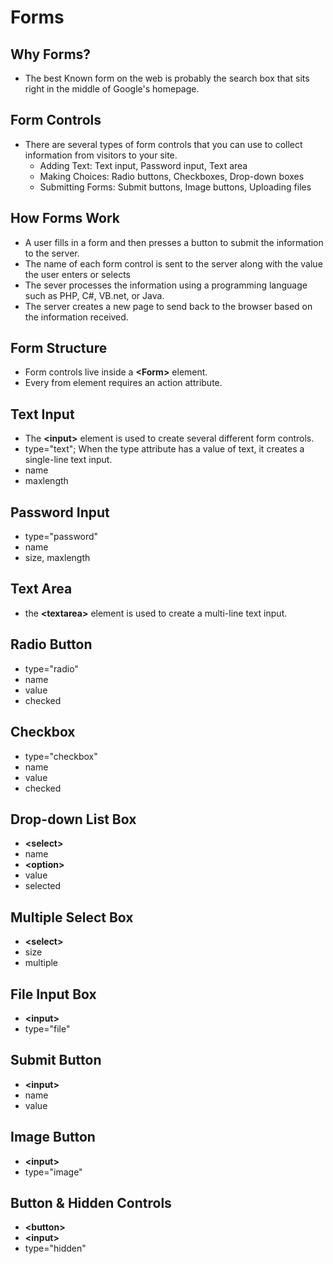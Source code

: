 # Forms
## Why Forms?
- The best Known form on the web is probably the search box that sits right in the middle of Google's homepage.

## Form Controls
- There are several types of form controls that you can use to collect information from visitors to your site.
  - Adding Text: Text input, Password input, Text area
  - Making Choices: Radio buttons, Checkboxes, Drop-down boxes
  - Submitting Forms: Submit buttons, Image buttons, Uploading files

## How Forms Work
- A user fills in a form and then presses a button to submit the information to the server.
- The name of each form control is sent to the server along with the value the user enters or selects
- The sever processes the information using a programming language such as PHP, C#, VB.net, or Java.
- The server creates a new page to send back to the browser based on the information received.

## Form Structure
- Form controls live inside a **<**Form**>** element. 
- Every from element requires an action attribute.

## Text Input
- The **<**input**>** element is used to create several different form controls.
- type="text"; When the type attribute has a value of text, it creates a single-line text input.
- name
- maxlength

## Password Input
- type="password"
- name
- size, maxlength

## Text Area
- the **<**textarea**>** element is used to create a multi-line text input.

## Radio Button
- type="radio"
- name
- value
- checked

## Checkbox
- type="checkbox"
- name
- value
- checked

## Drop-down List Box
- **<**select**>**
- name
- **<**option**>**
- value
- selected

## Multiple Select Box
- **<**select**>**
- size
- multiple

## File Input Box
- **<**input**>**
- type="file"

## Submit Button
- **<**input**>**
- name
- value

## Image Button
- **<**input**>**
- type="image"

## Button & Hidden Controls
- **<**button**>**
- **<**input**>**
- type="hidden"
